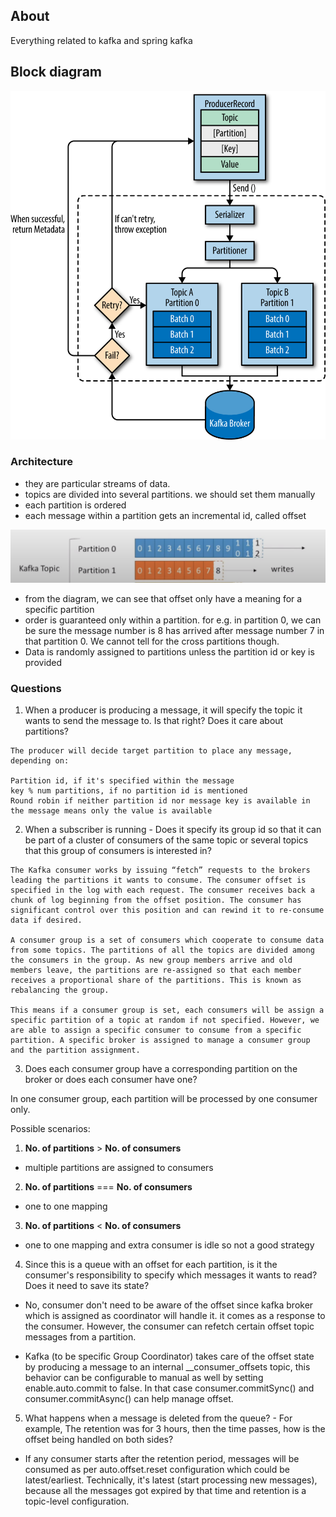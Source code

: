 ## About

Everything related to kafka and spring kafka

## Block diagram

![alt text](kafka.png?raw=true)

### Architecture

- they are particular streams of data.
- topics are divided into several partitions. we should set them manually
- each partition is ordered
- each message within a partition gets an incremental id, called offset

![Partition diagram](kafka-partition.png?raw=true)

- from the diagram, we can see that offset only have a meaning
  for a specific partition
- order is guaranteed only within a partition. for e.g. in partition 0, we can be sure the message number is 8 has arrived
  after message number 7 in that partition 0. We cannot tell for
  the cross partitions though.
- Data is randomly assigned to partitions unless the partition id
  or key is provided

### Questions

1. When a producer is producing a message, it will specify the topic it wants to send the message to. Is that right? Does it care about partitions?

```
The producer will decide target partition to place any message, depending on:

Partition id, if it's specified within the message
key % num partitions, if no partition id is mentioned
Round robin if neither partition id nor message key is available in the message means only the value is available
```

2. When a subscriber is running - Does it specify its group id so that it can be part of a cluster of consumers of the same topic or several topics that this group of consumers is interested in?

```
The Kafka consumer works by issuing “fetch” requests to the brokers leading the partitions it wants to consume. The consumer offset is specified in the log with each request. The consumer receives back a chunk of log beginning from the offset position. The consumer has significant control over this position and can rewind it to re-consume data if desired.

A consumer group is a set of consumers which cooperate to consume data from some topics. The partitions of all the topics are divided among the consumers in the group. As new group members arrive and old members leave, the partitions are re-assigned so that each member receives a proportional share of the partitions. This is known as rebalancing the group.

This means if a consumer group is set, each consumers will be assign a specific partition of a topic at random if not specified. However, we are able to assign a specific consumer to consume from a specific partition. A specific broker is assigned to manage a consumer group and the partition assignment.
```

3. Does each consumer group have a corresponding partition on the broker or does each consumer have one?

In one consumer group, each partition will be processed by one consumer only.

Possible scenarios:

1. **No. of partitions** > **No. of consumers**

- multiple partitions are assigned to consumers

2. **No. of partitions** === **No. of consumers**

- one to one mapping

3. **No. of partitions** < **No. of consumers**

- one to one mapping and extra consumer is idle so not a good strategy

4. Since this is a queue with an offset for each partition, is it the consumer's responsibility to specify which messages it wants to read? Does it need to save its state?

- No, consumer don't need to be aware of the offset since kafka broker which is assigned as coordinator will handle it. it comes as a response to the consumer. However, the consumer can refetch certain offset topic messages from a partition.

- Kafka (to be specific Group Coordinator) takes care of the offset state by producing a message to an internal \_\_consumer_offsets topic, this behavior can be configurable to manual as well by setting enable.auto.commit to false. In that case consumer.commitSync() and consumer.commitAsync() can help manage offset.

5. What happens when a message is deleted from the queue? - For example, The retention was for 3 hours, then the time passes, how is the offset being handled on both sides?

- If any consumer starts after the retention period, messages will be consumed as per auto.offset.reset configuration which could be latest/earliest. Technically, it's latest (start processing new messages), because all the messages got expired by that time and retention is a topic-level configuration.

